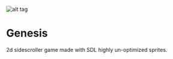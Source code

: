 
![alt tag](http://www.ryanwright.ca/assets/images/projects/Genesis/genesis_04.jpg)
# Genesis
2d sidescroller game made with SDL highly un-optimized sprites.
